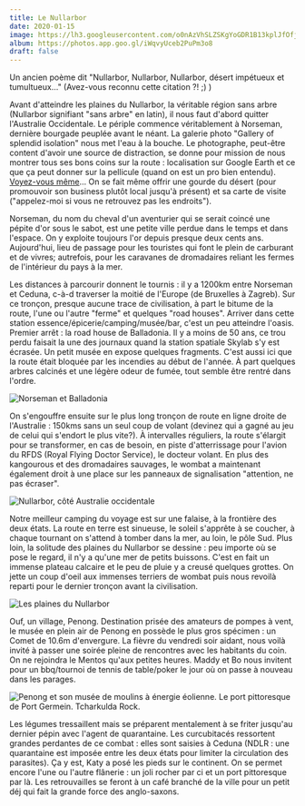 ```yaml
---
title: Le Nullarbor
date: 2020-01-15
image: https://lh3.googleusercontent.com/o0nAzVhSLZSKgYoGDR1B13kplJfOfjnNp7Gxzvul6GnaefWvpyBTvbISlmeDhp3VO_cXiywY--NKIpmP-DkoGGCEM10AdbgXFh8F3sa7KfA0_vCKkPVkbE9ETrBbXjV9uyO6FXExRqU
album: https://photos.app.goo.gl/iWqvyUceb2PuPm3o8
draft: false
---
```


Un ancien poème dit "Nullarbor, Nullarbor, Nullarbor, désert impétueux et tumultueux..." (Avez-vous reconnu cette citation ?! ;) )

Avant d'atteindre les plaines du Nullarbor, la véritable  région sans arbre (Nullarbor signifiant "sans arbre" en latin), il nous faut d'abord quitter l'Australie Occidentale. Le périple commence véritablement à Norseman, dernière bourgade peuplée avant le néant. La galerie photo "Gallery of splendid isolation" nous met l'eau à la bouche. Le photographe, peut-être content d'avoir une source de distraction, se donne pour mission de nous montrer tous ses bons coins sur la route : localisation sur Google Earth et ce que ça peut donner sur la pellicule (quand on est un pro bien entendu). [Voyez-vous même](https://m.facebook.com/LynnWebbPhoto/photos/?ref=page_internal&mt_nav=0)... On se fait même offrir une gourde du désert (pour promouvoir son business plutôt local jusqu'à présent) et sa carte de visite ("appelez-moi si vous ne retrouvez pas les endroits"). 

Norseman, du nom du cheval d'un aventurier qui se serait coincé une pépite d'or sous le sabot, est une petite ville perdue dans le temps et dans l'espace. On y exploite toujours l'or depuis presque deux cents ans. Aujourd'hui, lieu de passage pour les touristes qui font le plein de carburant et de vivres; autrefois, pour les caravanes de dromadaires reliant les fermes de l'intérieur du pays à la mer. 

Les distances à parcourir donnent le tournis : il y a 1200km entre Norseman et Ceduna, c-à-d traverser la moitié de l'Europe (de Bruxelles à Zagreb). Sur ce tronçon, presque aucune trace de civilisation, à part le bitume de la route, l'une ou l'autre "ferme" et quelques "road houses". Arriver dans cette station essence/épicerie/camping/musée/bar, c'est un peu atteindre l'oasis. Premier arrêt : la road house de Balladonia. Il y a moins de 50 ans, ce trou perdu faisait la une des journaux quand la station spatiale Skylab s'y est écrasée. Un petit musée en expose quelques fragments. C'est aussi ici que la route était bloquée par les incendies au début de l'année. À part quelques arbres calcinés et une légère odeur de fumée, tout semble être rentré dans l'ordre.

![Norseman et Balladonia](https://lh3.googleusercontent.com/joZcUqwqyZHcJ2_N2ec-s7TaKnxXwCo06Ql7AUbuW4afeJeOIDkutEvtyQyZeCMBdwIPbTA8Njd3SdhAHwMQrE0Iydmz6KeWG9zfc2xVJPA_hWfwClQHuq1llYPUl_ObJtjzchcazz4)

On s'engouffre ensuite sur le plus long tronçon de route en ligne droite de l'Australie : 150kms sans un seul coup de volant (devinez qui a gagné au jeu de celui qui s'endort le plus vite?). À intervalles réguliers, la route s'élargit pour se transformer, en cas de besoin, en piste d'atterrissage pour l'avion du RFDS (Royal Flying Doctor Service), le docteur volant. En plus des kangourous et des dromadaires sauvages, le wombat a maintenant également droit à une place sur les panneaux de signalisation "attention, ne pas écraser". 

![Nullarbor, côté Australie occidentale](https://lh3.googleusercontent.com/D1WBdrJRGwW_N_8fH0r2MOdsXZe57-7lEdpzKRDv8JItrgPxKEyEVCx6EBNRjaK-4SMGPhdQ_eYiQqtDd_PNBx7oWPgIGZeuCTDr9iC4wy6_y9NJb0NXM9WDGcob5ep79dq3iwk5144)

Notre meilleur camping du voyage est sur une falaise, à la frontière des deux états. La route en terre est sinueuse, le soleil s'apprête à se coucher, à chaque tournant on s'attend à tomber dans la mer, au loin, le pôle Sud. Plus loin, la solitude des plaines du Nullarbor se dessine : peu importe où se pose le regard, il n'y a qu'une mer de petits buissons. C'est en fait un immense plateau calcaire et le peu de pluie y a creusé quelques grottes. On jette un coup d'oeil aux immenses terriers de wombat puis nous revoilà reparti pour le dernier tronçon avant la civilisation.

![Les plaines du Nullarbor](https://lh3.googleusercontent.com/jfOEVc8f0fY_wQ7s4uDJa1pwM6JYs0dTbx3Fue_5tvp-wTktWpz40FBzX7-dyPDDTASs2VDWy-hoWneY8ZFmnOYYOqtNfjzix8O08Ui8HB1AEqB9HpiFwYHH_DSbGoox5zPdupv1krE)

Ouf, un village, Penong. Destination prisée des amateurs de pompes à vent, le musée en plein air de Penong en possède le plus gros spécimen : un Comet de 10.6m d'envergure. La fièvre du vendredi soir aidant, nous voilà invité à passer une soirée pleine de rencontres avec les habitants du coin. On ne rejoindra le Mentos qu'aux petites heures. Maddy et Bo nous invitent pour un bbq/tournoi de tennis de table/poker le jour où on passe à nouveau dans les parages. 

![Penong et son musée de moulins à énergie éolienne. Le port pittoresque de Port Germein. Tcharkulda Rock.](https://lh3.googleusercontent.com/j_3_xIndN-nd5n2VYCbu3MHACHq_d8U8PJetXcFGUz53lgt6b2W3nLYGl4IBT359Iezf1s3_hVtOprZhuzp3pYk_LsdYTNIC52BkNr1De4A4IX6xsC0iGb8SvnPde0wtklEepwGFDqg)

Les légumes tressaillent mais se préparent mentalement à se friter jusqu'au dernier pépin avec l'agent de quarantaine. Les curcubitacés ressortent grandes perdantes de ce combat : elles sont saisies à Ceduna (NDLR : une quarantaine est imposée entre les deux états pour limiter la circulation des parasites). Ça y est, Katy a posé les pieds sur le continent. On se permet encore l'une ou l'autre flânerie : un joli rocher par ci et un port pittoresque par là. Les retrouvailles se feront à un café branché de la ville pour un petit déj qui fait la grande force des anglo-saxons.


